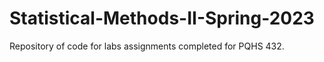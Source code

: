 # Statistical-Methods-II-Spring-2023
Repository of code for labs assignments completed for PQHS 432. 
